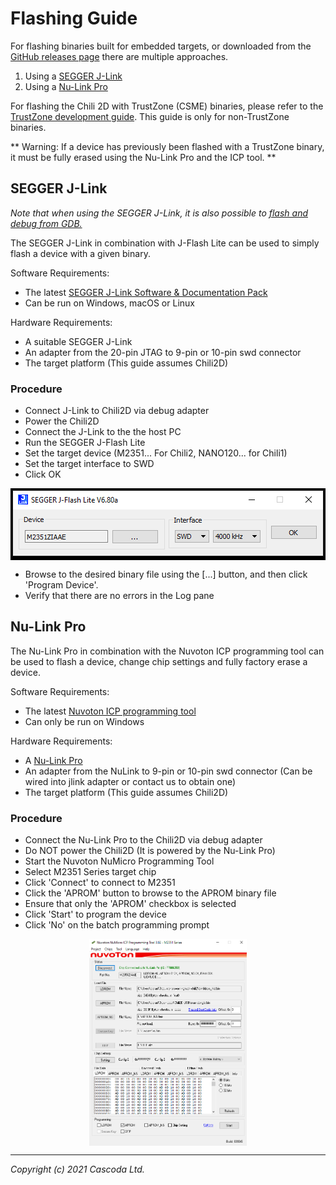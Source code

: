 # Flashing Guide

For flashing binaries built for embedded targets, or downloaded from the [GitHub releases page](https://github.com/Cascoda/cascoda-sdk/releases) there are multiple approaches.

1. Using a [SEGGER J-Link](https://www.segger.com/products/debug-probes/j-link/)
2. Using a [Nu-Link Pro](https://direct.nuvoton.com/en/nu-link-pro)

For flashing the Chili 2D with TrustZone (CSME) binaries, please refer to the [TrustZone development guide](M2351-TrustZone-development-guide.md#flashing-trustzone). This guide is only for non-TrustZone binaries.

** Warning: If a device has previously been flashed with a TrustZone binary, it must be fully erased using the Nu-Link Pro and the ICP tool. **

## SEGGER J-Link

_Note that when using the SEGGER J-Link, it is also possible to [flash and debug from GDB.](debug-with-segger-jlink.md)_

The SEGGER J-Link in combination with J-Flash Lite can be used to simply flash a device with a given binary.

Software Requirements:

- The latest [SEGGER J-Link Software & Documentation Pack](https://www.segger.com/downloads/jlink/)
- Can be run on Windows, macOS or Linux

Hardware Requirements:

- A suitable SEGGER J-Link
- An adapter from the 20-pin JTAG to 9-pin or 10-pin swd connector
- The target platform (This guide assumes Chili2D)

### Procedure

- Connect J-Link to Chili2D via debug adapter
- Power the Chili2D
- Connect the J-Link to the the host PC
- Run the SEGGER J-Flash Lite
- Set the target device (M2351... For Chili2, NANO120... for Chili1)
- Set the target interface to SWD
- Click OK

<p align="center"><img src="img/jlink/jflashlite.png" align="center"></p>

- Browse to the desired binary file using the [...] button, and then click 'Program Device'.
- Verify that there are no errors in the Log pane

## Nu-Link Pro

The Nu-Link Pro in combination with the Nuvoton ICP programming tool can be used to flash a device, change chip settings and fully factory erase a device.

Software Requirements:

- The latest [Nuvoton ICP programming tool](https://www.nuvoton.com/tool-and-software/software-development-tool/programmer/)
- Can only be run on Windows

Hardware Requirements:

- A [Nu-Link Pro](https://direct.nuvoton.com/en/nu-link-pro)
- An adapter from the NuLink to 9-pin or 10-pin swd connector (Can be wired into jlink adapter or contact us to obtain one)
- The target platform (This guide assumes Chili2D)

### Procedure

- Connect the Nu-Link Pro to the Chili2D via debug adapter
- Do NOT power the Chili2D (It is powered by the Nu-Link Pro)
- Start the Nuvoton NuMicro Programming Tool
- Select M2351 Series target chip
- Click 'Connect' to connect to M2351
- Click the 'APROM' button to browse to the APROM binary file
- Ensure that only the 'APROM' checkbox is selected
- Click 'Start' to program the device
- Click 'No' on the batch programming prompt

<p align="center"><img src="img/icp/main-notz.png" width="50%" align="center"></p>

---
_Copyright (c) 2021 Cascoda Ltd._
